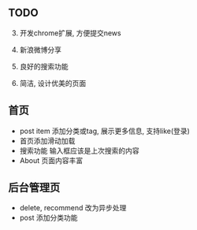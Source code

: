 


## TODO
3. 开发chrome扩展, 方便提交news

4. 新浪微博分享

5. 良好的搜索功能

6. 简洁, 设计优美的页面



## 首页

* post item 添加分类或tag, 展示更多信息, 支持like(登录)
* 首页添加滑动加载
* 搜索功能   输入框应该是上次搜索的内容
* About 页面内容丰富



## 后台管理页

* delete, recommend 改为异步处理
* post 添加分类功能
